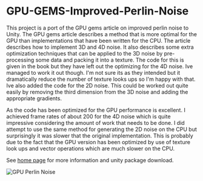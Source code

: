 # GPU-GEMS-Improved-Perlin-Noise

This project is a port of the GPU gems article on improved perlin noise to Unity. The GPU gems article describes a method that is more optimal for the GPU than implementations that have been written for the CPU. The article describes how to implement 3D and 4D noise. It also describes some extra optimization techniques that can be applied to the 3D noise by pre-processing some data and packing it into a texture. The code for this is given in the book but they have left out the optimizing for the 4D noise. Ive managed to work it out though. I'm not sure its as they intended but it dramatically reduce the number of texture looks ups so I'm happy with that. Ive also added the code for the 2D noise. This could be worked out quite easily by removing the third dimension from the 3D noise and adding the appropriate gradients.

As the code has been optimized for the GPU performance is excellent. I achieved frame rates of about 200 for the 4D noise which is quite impressive considering the amount of work that needs to be done. I did attempt to use the same method for generating the 2D noise on the CPU but surprisingly it was slower that the original implementation. This is probably due to the fact that the GPU version has been optimized by use of texture look ups and vector operations which are much slower on the CPU.

See [home page](https://www.digital-dust.com/single-post/2017/03/16/GPU-GEMS-to-Unity-Improved-Perlin-noise) for more information and unity package download.

![GPU Perlin Noise](https://static.wixstatic.com/media/1e04d5_7e2bd35435c84ac5aa6c1158de54d056~mv2.jpg/v1/fill/w_486,h_486,al_c,q_80,usm_0.66_1.00_0.01/1e04d5_7e2bd35435c84ac5aa6c1158de54d056~mv2.jpg)
